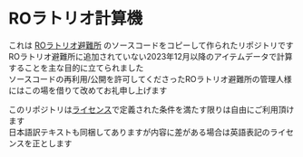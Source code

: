 # ROラトリオ計算機   

これは [ROラトリオ避難所](https://roratorio-hinanjo.net/roro/main/main.html) のソースコードをコピーして作られたリポジトリです  
ROラトリオ避難所に追加されていない2023年12月以降のアイテムデータで計算することを主な目的に立てられました  
ソースコードの再利用/公開を許可してくださったROラトリオ避難所の管理人様にはこの場を借りて改めてお礼申し上げます  

このリポジトリは[ライセンス](./LICENSE/PolyForm_Noncommercial_License_1.0.0.txt)で定義された条件を満たす限りは自由にご利用頂けます  
日本語訳テキストも同梱してありますが内容に差がある場合は英語表記のライセンスを正とします  